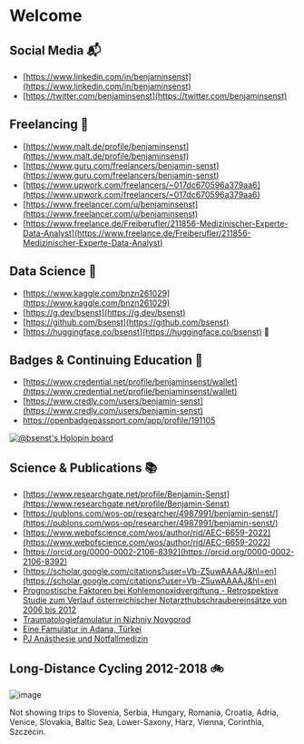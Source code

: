 # Welcome

## Social Media 📬

* [https://www.linkedin.com/in/benjaminsenst](https://www.linkedin.com/in/benjaminsenst)
* [https://twitter.com/benjaminsenst](https://twitter.com/benjaminsenst)

## Freelancing 🥼

* [https://www.malt.de/profile/benjaminsenst](https://www.malt.de/profile/benjaminsenst)
* [https://www.guru.com/freelancers/benjamin-senst](https://www.guru.com/freelancers/benjamin-senst)
* [https://www.upwork.com/freelancers/~017dc670596a379aa6](https://www.upwork.com/freelancers/~017dc670596a379aa6)
* [https://www.freelancer.com/u/benjaminsenst](https://www.freelancer.com/u/benjaminsenst)
* [https://www.freelance.de/Freiberufler/211856-Medizinischer-Experte-Data-Analyst](https://www.freelance.de/Freiberufler/211856-Medizinischer-Experte-Data-Analyst)

## Data Science 🎲

* [https://www.kaggle.com/bnzn261029](https://www.kaggle.com/bnzn261029)
* [https://g.dev/bsenst](https://g.dev/bsenst)
* [https://github.com/bsenst](https://github.com/bsenst)
* [https://huggingface.co/bsenst](https://huggingface.co/bsenst) 🤗

## Badges & Continuing Education 🔬

* [https://www.credential.net/profile/benjaminsenst/wallet](https://www.credential.net/profile/benjaminsenst/wallet)
* [https://www.credly.com/users/benjamin-senst](https://www.credly.com/users/benjamin-senst)
* https://openbadgepassport.com/app/profile/191105

[![@bsenst's Holopin board](https://holopin.me/bsenst)](https://holopin.io/@bsenst)

## Science & Publications 📚

* [https://www.researchgate.net/profile/Benjamin-Senst](https://www.researchgate.net/profile/Benjamin-Senst)
* [https://publons.com/wos-op/researcher/4987991/benjamin-senst/](https://publons.com/wos-op/researcher/4987991/benjamin-senst/)
* [https://www.webofscience.com/wos/author/rid/AEC-6659-2022](https://www.webofscience.com/wos/author/rid/AEC-6659-2022)
* [https://orcid.org/0000-0002-2106-8392](https://orcid.org/0000-0002-2106-8392)
* [https://scholar.google.com/citations?user=Vb-Z5uwAAAAJ&hl=en](https://scholar.google.com/citations?user=Vb-Z5uwAAAAJ&hl=en)
* [Prognostische Faktoren bei Kohlemonoxidvergiftung - Retrospektive Studie zum Verlauf österreichischer Notarzthubschraubereinsätze von 2006 bis 2012](https://online.medunigraz.at/mug_online/wbAbs.showThesis?pThesisNr=49007&pOrgNr=&pPersNr=51615)
* [Traumatologiefamulatur in Nizhniy Novgorod](https://m.thieme.de/viamedici/medizin-im-ausland-laender-russland-1725/a/famulatur-traumatologie-nizhniy-novgorod-19499.htm)
* [Eine Famulatur in Adana, Türkei](https://m.thieme.de/viamedici/medizin-im-ausland-laender-tuerkei-1744/a/famulatur-adana-5047.htm)
* [PJ Anästhesie und Notfallmedizin](https://m.thieme.de/viamedici/mein-studienort-berlin-1575/a/pj-anaesthesie-und-notfallmedizin-24189.htm)

## Long-Distance Cycling 2012-2018 🚲

![image](https://user-images.githubusercontent.com/8211411/205519153-36bb09dd-3f37-490b-ba9d-b9ae43b1fc02.png)

Not showing trips to Slovenia, Serbia, Hungary, Romania, Croatia, Adria, Venice, Slovakia, Baltic Sea, Lower-Saxony, Harz, Vienna, Corinthia, Szczecin.
